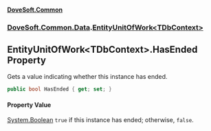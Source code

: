 #### [DoveSoft.Common](readme.md 'readme')
### [DoveSoft.Common.Data](DoveSoft_Common_Data.md 'DoveSoft.Common.Data').[EntityUnitOfWork&lt;TDbContext&gt;](EntityUnitOfWork_TDbContext_.md 'DoveSoft.Common.Data.EntityUnitOfWork&lt;TDbContext&gt;')
## EntityUnitOfWork&lt;TDbContext&gt;.HasEnded Property
Gets a value indicating whether this instance has ended.  
```csharp
public bool HasEnded { get; set; }
```
#### Property Value
[System.Boolean](https://docs.microsoft.com/en-us/dotnet/api/System.Boolean 'System.Boolean')
`true` if this instance has ended; otherwise, `false`.  
            
